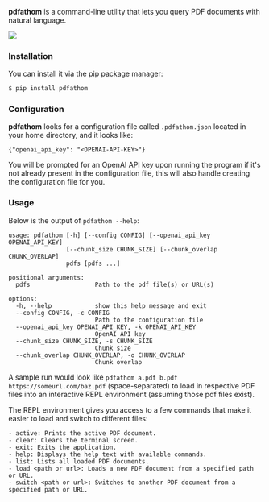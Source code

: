 **pdfathom** is a command-line utility that lets you query PDF documents with
natural language.

![](https://user-images.githubusercontent.com/31192478/233440529-8b60a6eb-a9bf-487a-9ee0-ff175e87a29d.png)

### Installation

You can install it via the pip package manager:

```bash
$ pip install pdfathom
```

### Configuration

**pdfathom** looks for a configuration file called `.pdfathom.json` located in
your home directory, and it looks like:

```
{"openai_api_key": "<OPENAI-API-KEY>"}
```

You will be prompted for an OpenAI API key upon running the program if it's not
already present in the configuration file, this will also handle creating the
configuration file for you.

### Usage

Below is the output of `pdfathom --help`:

```present python3 pdfathom --help
usage: pdfathom [-h] [--config CONFIG] [--openai_api_key OPENAI_API_KEY]
                [--chunk_size CHUNK_SIZE] [--chunk_overlap CHUNK_OVERLAP]
                pdfs [pdfs ...]

positional arguments:
  pdfs                  Path to the pdf file(s) or URL(s)

options:
  -h, --help            show this help message and exit
  --config CONFIG, -c CONFIG
                        Path to the configuration file
  --openai_api_key OPENAI_API_KEY, -k OPENAI_API_KEY
                        OpenAI API key
  --chunk_size CHUNK_SIZE, -s CHUNK_SIZE
                        Chunk size
  --chunk_overlap CHUNK_OVERLAP, -o CHUNK_OVERLAP
                        Chunk overlap
```

A sample run would look like `pdfathom a.pdf b.pdf https://someurl.com/baz.pdf`
(space-separated) to load in respective PDF files into an interactive REPL
environment (assuming those pdf files exist).

The REPL environment gives you access to a few commands that make it easier to
load and switch to different files:

```
- active: Prints the active PDF document.
- clear: Clears the terminal screen.
- exit: Exits the application.
- help: Displays the help text with available commands.
- list: Lists all loaded PDF documents.
- load <path or url>: Loads a new PDF document from a specified path or URL.
- switch <path or url>: Switches to another PDF document from a specified path or URL.
```
